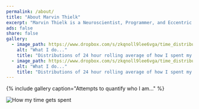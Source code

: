 ```yaml
---
permalink: /about/
title: "About Marvin Thielk"
excerpt: "Marvin Thielk is a Neuroscientist, Programmer, and Eccentric Time-Traveller Extraordinaire"
ads: false
share: false
gallery:
  - image_path: https://www.dropbox.com/s/zkqnoll9lee6vga/time_distribution.png?raw=1
    alt: "What I do..."
    title: "Distributions of 24 hour rolling average of how I spent my time. Each column is time spent in a different Google calendar. The dot is the time use in the last 24 hours. The X is the immediate preceding 24 hours."
  - image_path: https://www.dropbox.com/s/zkqnoll9lee6vga/time_distribution.png?raw=1
    alt: "What I do..."
    title: "Distributions of 24 hour rolling average of how I spent my time. Each column is time spent in a different Google calendar. The dot is the time use in the last 24 hours. The X is the immediate preceding 24 hours."
---
```


{% include gallery caption="Attempts to quantify who I am..." %}

![How my time gets spent](https://www.dropbox.com/s/zkqnoll9lee6vga/time_distribution.png?raw=1)